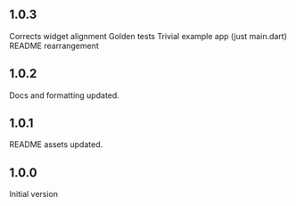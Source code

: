 ## 1.0.3
Corrects widget alignment
Golden tests
Trivial example app (just main.dart)
README rearrangement

## 1.0.2
Docs and formatting updated.

## 1.0.1
README assets updated.

## 1.0.0
Initial version
